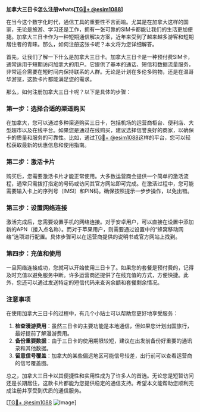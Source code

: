 **加拿大三日卡怎么注册whats[[TG💪+ @esim1088](https://t.me/s/esim1088)]**

在当今这个数字化时代，通信工具的重要性不言而喻。尤其是在加拿大这样的国家，无论是旅游、学习还是工作，拥有一张可靠的SIM卡都能让我们的生活更加便捷。加拿大三日卡作为一种短期通信解决方案，近年来受到了越来越多游客和短期居住者的青睐。那么，如何注册这张卡呢？本文将为您详细解答。

首先，让我们了解一下什么是加拿大三日卡。加拿大三日卡是一种预付费SIM卡，通常适用于短期访问加拿大的用户。它提供了基本的通话、短信和数据流量服务，非常适合需要在短时间内保持联系的人群。无论是计划在多伦多购物，还是在温哥华游览，这款卡片都能满足您的需求。

那么，如何注册加拿大三日卡呢？以下是具体的步骤：

### **第一步：选择合适的渠道购买**
在加拿大，您可以通过多种渠道购买三日卡，包括机场的运营商柜台、便利店、大型超市以及在线平台。如果您是通过在线购买，建议选择信誉良好的商家，以确保卡的质量和服务的可靠性。比如，通过[TG💪+ @esim1088](https://t.me/s/esim1088)这样的平台，您可以轻松获取最新的优惠信息和使用指南。

### **第二步：激活卡片**
购买后，您需要激活卡片才能正常使用。大多数运营商会提供一个简单的激活流程，通常只需拨打指定的号码或访问其官方网站即可完成。在激活过程中，您可能需要输入卡上的序列号（IMSI）和PIN码。确保按照提示一步步操作，以免出错。

### **第三步：设置网络连接**
激活完成后，您需要设置手机的网络连接。对于安卓用户，可以直接在设置中添加新的APN（接入点名称）。而对于苹果用户，则需要通过设置中的“蜂窝移动网络”选项进行配置。具体步骤可以在运营商提供的说明书或官方网站上找到。

### **第四步：充值和使用**
一旦网络连接成功，您就可以开始使用三日卡了。如果您的套餐是预付费的，记得及时充值以避免服务中断。许多运营商还提供了在线充值的方式，方便快捷。此外，您还可以通过发送特定的短信代码来查询余额和套餐剩余情况。

### **注意事项**
在使用加拿大三日卡的过程中，有几个小贴士可以帮助您更好地享受服务：
1. **检查漫游费用**：虽然三日卡的主要功能是本地通信，但如果您计划出国旅行，最好提前了解漫游费用。
2. **备份重要数据**：由于三日卡的使用期限较短，建议在出发前备份好重要的通讯录和其他数据。
3. **留意信号覆盖**：加拿大的某些偏远地区可能信号较差，出行前可以查看运营商的信号覆盖图。

总之，加拿大三日卡以其便捷性和实用性成为了许多人的首选。无论您是短暂访问还是长期居住，这款卡片都能为您提供稳定的通信支持。希望本文能帮助您顺利完成注册并享受到优质的通信服务。

[[TG💪+ @esim1088](https://t.me/s/esim1088) ![Image](https://i.postimg.cc/4NQfJmqS/Snipaste-2025-05-13-00-14-12.png)]